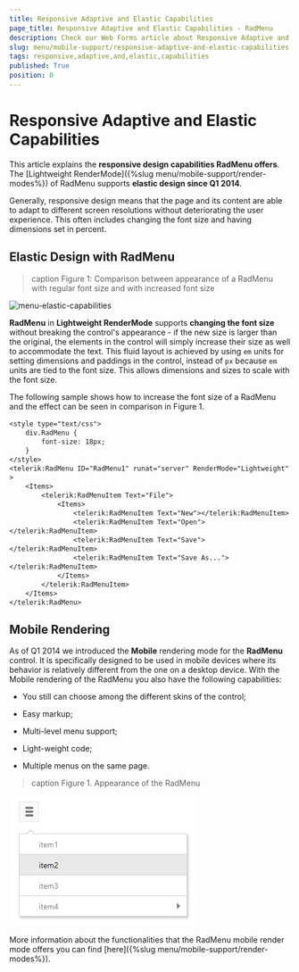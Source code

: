 ```yaml
---
title: Responsive Adaptive and Elastic Capabilities
page_title: Responsive Adaptive and Elastic Capabilities - RadMenu
description: Check our Web Forms article about Responsive Adaptive and Elastic Capabilities.
slug: menu/mobile-support/responsive-adaptive-and-elastic-capabilities
tags: responsive,adaptive,and,elastic,capabilities
published: True
position: 0
---
```


# Responsive Adaptive and Elastic Capabilities



This article explains the **responsive design capabilities RadMenu offers**. The [Lightweight RenderMode]({%slug menu/mobile-support/render-modes%}) of RadMenu supports **elastic design since Q1 2014**.

Generally, responsive design means that the page and its content are able to adapt to different screen resolutions without deteriorating the user experience. This often includes changing the font size and having dimensions set in percent.

## Elastic Design with RadMenu
>caption Figure 1: Comparison between appearance of a RadMenu with regular font size and with increased font size

![menu-elastic-capabilities](images/menu-elastic-capabilities.png)

**RadMenu** in **Lightweight RenderMode** supports **changing the font size** without breaking the control's appearance - if the new size is larger than the original, the elements in the control will simply increase their size as well to accommodate the text. This fluid layout is achieved by using `em` units for setting dimensions and paddings in the control, instead of `px` because `em` units are tied to the font size. This allows dimensions and sizes to scale with the font size.

The following sample shows how to increase the font size of a RadMenu and the effect can be seen in comparison in Figure 1.

````ASP.NET
<style type="text/css">
    div.RadMenu {
        font-size: 18px;
    }
</style>
<telerik:RadMenu ID="RadMenu1" runat="server" RenderMode="Lightweight" >
    <Items>
        <telerik:RadMenuItem Text="File">
            <Items>
                <telerik:RadMenuItem Text="New"></telerik:RadMenuItem>
                <telerik:RadMenuItem Text="Open"></telerik:RadMenuItem>
                <telerik:RadMenuItem Text="Save"></telerik:RadMenuItem>
                <telerik:RadMenuItem Text="Save As..."></telerik:RadMenuItem>
            </Items>
        </telerik:RadMenuItem>
    </Items>
</telerik:RadMenu>
````



## Mobile Rendering

As of Q1 2014 we introduced the **Mobile** rendering mode for the **RadMenu** control. It is specifically designed to be used in mobile devices where its behavior is relatively different from the one on a desktop device. With the Mobile rendering of the RadMenu you also have the following capabilities:

* You still can choose among the different skins of the control;

* Easy markup;

* Multi-level menu support;

* Light-weight code;

* Multiple menus on the same page.
>caption Figure 1. Appearance of the RadMenu

![mobile renderingappearance](images/mobile_renderingappearance.png)

More information about the functionalities that the RadMenu mobile render mode offers you can find [here]({%slug menu/mobile-support/render-modes%}).
